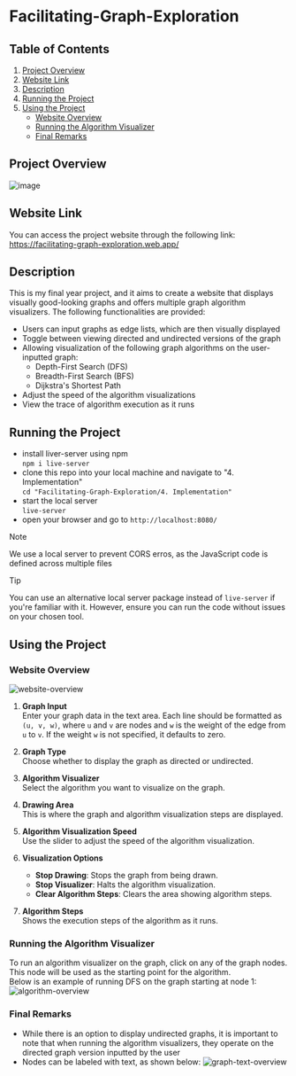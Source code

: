# Facilitating-Graph-Exploration

## Table of Contents
1. [Project Overview](#project-overview)
2. [Website Link](#website-link)
3. [Description](#description)
4. [Running the Project](#running-the-project)
5. [Using the Project](#using-the-project)
    - [Website Overview](#website-overview)
    - [Running the Algorithm Visualizer](#running-the-algorithm-visualizer)
    - [Final Remarks](#final-remarks)

## Project Overview
![image](https://github.com/user-attachments/assets/7bd913c6-f449-44e4-b8d6-391ba5f18be8)

## Website Link
You can access the project website through the following link: https://facilitating-graph-exploration.web.app/

## Description
This is my final year project, and it aims to create a website that displays visually good-looking graphs and offers multiple graph algorithm visualizers. The following functionalities are provided:
- Users can input graphs as edge lists, which are then visually displayed
- Toggle between viewing directed and undirected versions of the graph
- Allowing visualization of the following graph algorithms on the user-inputted graph:
  - Depth-First Search (DFS)
  - Breadth-First Search (BFS)
  - Dijkstra's Shortest Path
- Adjust the speed of the algorithm visualizations
- View the trace of algorithm execution as it runs

## Running the Project
- install liver-server using npm <br/>
  ```npm i live-server```
- clone this repo into your local machine and navigate to "4. Implementation" <br/>
  ```cd "Facilitating-Graph-Exploration/4. Implementation"```
- start the local server <br/>
  ```live-server```
- open your browser and go to ```http://localhost:8080/```

> [!NOTE]
> We use a local server to prevent CORS erros, as the JavaScript code is defined across multiple files

> [!TIP]
> You can use an alternative local server package instead of ```live-server``` if you're familiar with it. However, ensure you can run the code without issues on your chosen tool.

## Using the Project
### Website Overview
![website-overview](https://github.com/user-attachments/assets/93d888d7-1264-4027-a7d6-2115a3c0181b)

<ol><li><p><strong>Graph Input</strong><br>Enter your graph data in the text area. Each line should be formatted as <code>(u, v, w)</code>, where <code>u</code> and <code>v</code> are nodes and <code>w</code> is the weight of the edge from <code>u</code> to <code>v</code>. If the weight <code>w</code> is not specified, it defaults to zero.</p></li><li><p><strong>Graph Type</strong><br>Choose whether to display the graph as directed or undirected.</p></li><li><p><strong>Algorithm Visualizer</strong><br>Select the algorithm you want to visualize on the graph.</p></li><li><p><strong>Drawing Area</strong><br>This is where the graph and algorithm visualization steps are displayed.</p></li><li><p><strong>Algorithm Visualization Speed</strong><br>Use the slider to adjust the speed of the algorithm visualization.</p></li><li><p><strong>Visualization Options</strong></p><ul><li><strong>Stop Drawing</strong>: Stops the graph from being drawn.</li><li><strong>Stop Visualizer</strong>: Halts the algorithm visualization.</li><li><strong>Clear Algorithm Steps</strong>: Clears the area showing algorithm steps.</li></ul></li><li><p><strong>Algorithm Steps</strong><br>Shows the execution steps of the algorithm as it runs.</p></li></ol>

### Running the Algorithm Visualizer
To run an algorithm visualizer on the graph, click on any of the graph nodes. This node will be used as the starting point for the algorithm. <br/>
Below is an example of running DFS on the graph starting at node 1:
![algorithm-overview](https://github.com/user-attachments/assets/41eb6b76-4f14-4c9d-9ef6-c8b32bd5a813)

### Final Remarks
- While there is an option to display undirected graphs, it is important to note that when running the algorithm visualizers, they operate on the directed graph version inputted by the user
- Nodes can be labeled with text, as shown below:
  ![graph-text-overview](https://github.com/user-attachments/assets/d014d2a1-bf71-475f-aaf2-e726170e4e2b)
